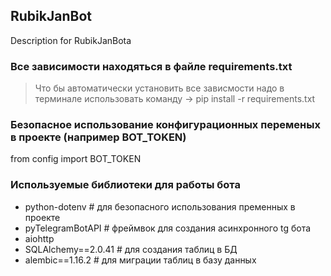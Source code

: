 ## RubikJanBot
Description for RubikJanBota

### Все зависимости находяться в файле requirements.txt
> Что бы автоматически установить все зависмости надо в терминале использовать команду
-> pip install -r requirements.txt 

### Безопасное использование конфигурационных переменых в проекте (например BOT_TOKEN)
from config import BOT_TOKEN

### Используемые библиотеки для работы бота
- python-dotenv      # для безопасного использования пременных в проекте
- pyTelegramBotAPI   # фреймвок для создания асинхронного tg бота
- aiohttp
- SQLAlchemy==2.0.41 # для создания таблиц в БД
- alembic==1.16.2    # для миграции таблиц в базу данных